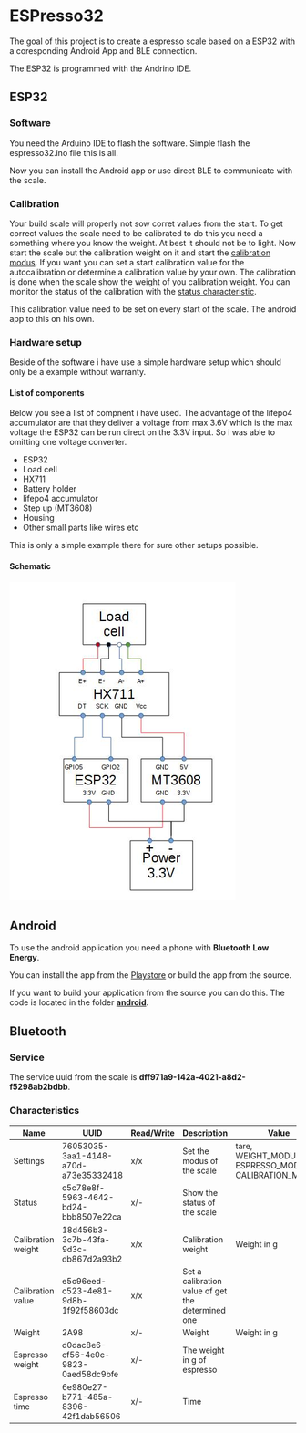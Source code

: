 # ESPresso32

The goal of this project is to create a espresso scale based on a ESP32 with
a coresponding Android App and BLE connection.

The ESP32 is programmed with the Andrino IDE.

## ESP32

### Software
You need the Arduino IDE to flash the software.
Simple flash the espresso32.ino file this is all.

Now you can install the Android app or use direct BLE
to communicate with the scale.

### Calibration
Your build scale will properly not sow corret values from the start.
To get correct values the scale need to be calibrated to do this
you need  a something where you know the weight. 
At best it should not be to light.
Now start the scale but the calibration weight on it and start the [calibration modus](#characteristics).
If you want you can set a start calibration value for the autocalibration or determine a calibration
value by your own.
The calibration is done when the scale show the weight of you calibration weight.
You can monitor the status of the calibration with the [status characteristic](#characteristics).

This calibration value need to be set on every start of the scale. The android app to this on his own.

### Hardware setup
Beside of the software i have use a simple hardware setup which should only be a example without warranty.

#### List of components
Below you see a list of compnent i have used.
The advantage of the lifepo4 accumulator are that they deliver a voltage from 
max 3.6V which is the max voltage the ESP32 can be run direct on the 3.3V input.
So i was able to omitting one voltage converter.

- ESP32
- Load cell
- HX711
- Battery holder
- lifepo4 accumulator
- Step up (MT3608)
- Housing
- Other small parts like wires etc

This is only a  simple example there for sure other setups possible.

#### Schematic

![Schematic](images/schematic.jpg)

## Android
To use the android application you need a phone with **Bluetooth Low Energy**.

You can install the app from the [Playstore](https://github.com/epplerc/ESPresso32) or build the app from the source.


If you want to build your application from the source you can do this.
The code is located in the folder  **[android](android)**.

## Bluetooth

### Service
The service uuid from the scale is **dff971a9-142a-4021-a8d2-f5298ab2bdbb**.

### Characteristics
Name | UUID | Read/Write  | Description | Value
------ | ------| ------| ------| ------
Settings   | 76053035-3aa1-4148-a70d-a73e35332418| x/x| Set the modus of the scale| tare, WEIGHT_MODUS, ESPRESSO_MODUS, CALIBRATION_MODUS
Status   | c5c78e8f-5963-4642-bd24-bbb8507e22ca|  x/-| Show the status of the scale|
Calibration weight   | 18d456b3-3c7b-43fa-9d3c-db867d2a93b2|  x/x| Calibration weight | Weight in g|
Calibration value   | e5c96eed-c523-4e81-9d8b-1f92f58603dc| x/x| Set a calibration value of get the determined one | 
Weight   | 2A98| x/-| Weight| Weight in g
Espresso weight   | d0dac8e6-cf56-4e0c-9823-0aed58dc9bfe|  x/-| The weight in g of espresso| 
Espresso time  | 6e980e27-b771-485a-8396-42f1dab56506|  x/-| Time| 














